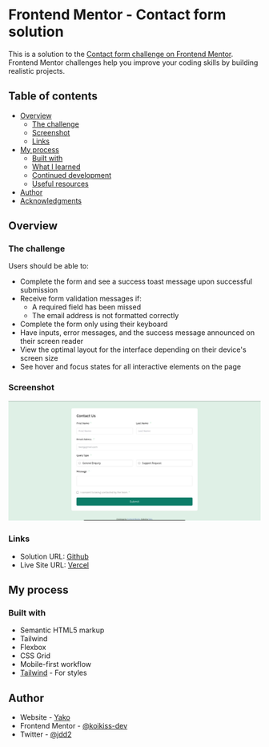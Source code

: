 # Frontend Mentor - Contact form solution

This is a solution to the [Contact form challenge on Frontend Mentor](https://www.frontendmentor.io/challenges/contact-form--G-hYlqKJj). Frontend Mentor challenges help you improve your coding skills by building realistic projects.

## Table of contents

- [Overview](#overview)
  - [The challenge](#the-challenge)
  - [Screenshot](#screenshot)
  - [Links](#links)
- [My process](#my-process)
  - [Built with](#built-with)
  - [What I learned](#what-i-learned)
  - [Continued development](#continued-development)
  - [Useful resources](#useful-resources)
- [Author](#author)
- [Acknowledgments](#acknowledgments)

## Overview

### The challenge

Users should be able to:

- Complete the form and see a success toast message upon successful submission
- Receive form validation messages if:
  - A required field has been missed
  - The email address is not formatted correctly
- Complete the form only using their keyboard
- Have inputs, error messages, and the success message announced on their screen reader
- View the optimal layout for the interface depending on their device's screen size
- See hover and focus states for all interactive elements on the page

### Screenshot

![](./screenshot.jpg)

### Links

- Solution URL: [Github](https://github.com/koikiss-dev/frontend-mentor-Contact-Form)
- Live Site URL: [Vercel](https://frontend-mentor-contact-form.vercel.app/)

## My process

### Built with

- Semantic HTML5 markup
- Tailwind
- Flexbox
- CSS Grid
- Mobile-first workflow
- [Tailwind](https://tailwindcss.com/) - For styles

## Author

- Website - [Yako](https://bento.me/yako)
- Frontend Mentor - [@koikiss-dev](https://www.frontendmentor.io/profile/koikiss-dev)
- Twitter - [@jdd2](https://twitter.com/jdd2_)
